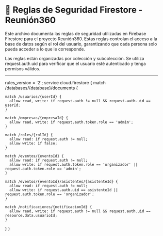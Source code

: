 
# 🔐 Reglas de Seguridad Firestore - Reunión360

Este archivo documenta las reglas de seguridad utilizadas en Firebase Firestore para el proyecto Reunión360. Estas reglas controlan el acceso a la base de datos según el rol del usuario, garantizando que cada persona solo pueda acceder a lo que le corresponde.

Las reglas están organizadas por colección y subcolección. Se utiliza request.auth.uid para verificar que el usuario esté autenticado y tenga permisos válidos.

---


rules_version = '2';
service cloud.firestore {
  match /databases/{database}/documents {
    
    match /usuarios/{userId} {
      allow read, write: if request.auth != null && request.auth.uid == userId;
    }

    match /empresas/{empresaId} {
      allow read, write: if request.auth.token.role == 'admin';
    }

    match /roles/{rolId} {
      allow read: if request.auth != null;
      allow write: if false;
    }

    match /eventos/{eventoId} {
      allow read: if request.auth != null;
      allow write: if request.auth.token.role == 'organizador' || request.auth.token.role == 'admin';
    }

    match /eventos/{eventoId}/asistentes/{asistenteId} {
      allow read: if request.auth != null;
      allow write: if request.auth.uid == asistenteId || request.auth.token.role == 'organizador';
    }

    match /notificaciones/{notificacionId} {
      allow read, write: if request.auth != null && request.auth.uid == resource.data.usuarioId;
    }
  }
}
